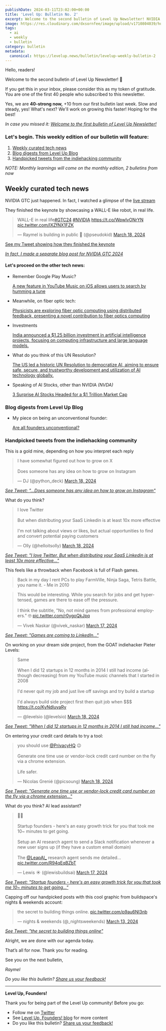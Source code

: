 ```yaml
---
publishDate: 2024-03-11T23:02:00+00:00
title: 'Level Up: Bulletin No. 2'
excerpt: Welcome to the second bulletin of Level Up Newsletter! NVIDIA GTC 2024 is here!
image: https://res.cloudinary.com/dxsornfee/image/upload/v1710804039/huge_1_yy3mq1.png
tags:
  - ai
  - weekly
  - bulletin
category: bulletin
metadata:
  canonical: https://levelup.news/bulletin/levelup-weekly-bulletin-2
---
```


Hello, readers!

Welcome to the second bulletin of Level Up Newsletter! 👏

If you get this in your inbox, please consider this as my token of gratitude. You are one of the first 40 people who subscribed to this newsletter.

Yes, we are **40-strong now,** +10 from our first bulletin last week. Slow and steady, yes! What's next? We'll work on growing this faster! Hoping for the best!

_In case you missed it: [Welcome to the first bulletin of Level Up Newsletter!](https://levelup.news/bulletin/welcome-to-the-first-bulletin/)_

### Let's begin. This weekly edition of our bulletin will feature:

1. [Weekly curated tech news](#weekly-curated-tech-news)
2. [Blog digests from Level Up Blog](#blog-digests-from-level-up-blog)
3. [Handpicked tweets from the indiehacking community](#handpicked-tweets-from-the-indiehacking-community)

_NOTE: Monthly learnings will come on the monthly edition, 2 bulletins from now_

## **Weekly curated tech news**

NVIDIA GTC just happened. In fact, I watched a glimpse of the [live stream](https://www.youtube.com/watch?v=Y2F8yisiS6E)

They finished the keynote by showcasing a WALL-E like robot, in real life.

<blockquote class="twitter-tweet"><p lang="en" dir="ltr">WALL-E in real life<a href="https://twitter.com/hashtag/GTC24?src=hash&amp;ref_src=twsrc%5Etfw">#GTC24</a> <a href="https://twitter.com/hashtag/NVIDIA?src=hash&amp;ref_src=twsrc%5Etfw">#NVIDIA</a> <a href="https://t.co/WpwlvONrYN">https://t.co/WpwlvONrYN</a> <a href="https://t.co/lXZfNX1FZK">pic.twitter.com/lXZfNX1FZK</a></p>&mdash; Raymel is building in public 🚀 (@pseudokid) <a href="https://twitter.com/pseudokid/status/1769846136486150580?ref_src=twsrc%5Etfw">March 18, 2024</a></blockquote> <script async src="https://platform.twitter.com/widgets.js" charset="utf-8"></script>

[See my Tweet showing how they finished the keynote](https://twitter.com/pseudokid/status/1769846136486150580)

<!-- [More on NVIDIA GTC](https://nvidianews.nvidia.com/online-press-kit/gtc-2024-news)

[More NVIDIA GTC](https://www.nvidia.com/gtc/) -->

_[In fact, I made a separate blog post for NVIDIA GTC 2024](/blog/nvidia-gtc-2024-highlights)_

#### Let's proceed on the other tech news:

- Remember Google Play Music?

  [A new feature in YouTube Music on iOS allows users to search by humming a tune
  ](https://www.androidpolice.com/youtube-music-identify-songs-by-humming-ios/)

- Meanwhile, on fiber optic tech:

  [Physicists are exploring fiber optic computing using distributed feedback, presenting a novel contribution to fiber optics computing](https://www.nature.com/articles/s42005-024-01549-1)

- Investments

  [India announced a $1.25 billion investment in artificial intelligence projects, focusing on computing infrastructure and large language models.](https://w.media/india-announces-us-1-25-billion-investment-into-ai/#:~:text=India's%20Ministry%20of%20Electronics%20and,by%20Prime%20Minister%20Narendra%20Modi)

- What do you think of this UN Resolution?

  [The US led a historic UN Resolution to democratize AI, aiming to ensure safe, secure, and trustworthy development and utilization of AI technology globally.](https://abcnews.go.com/Technology/wireStory/us-spearheads-resolution-artificial-intelligence-aimed-ensuring-world-108058711)

- Speaking of AI Stocks, other than NVIDIA _(NVDA)_

  [3 Surprise AI Stocks Headed for a $1 Trillion Market Cap](https://finance.yahoo.com/news/3-surprise-ai-stocks-headed-111500644.html)

### Blog digests from Level Up Blog

- My piece on being an unconventional founder:

  [Are all founders unconventional?](/blog/are-all-founders-unconventional)

### Handpicked tweets from the indiehacking community

This is a gold mine, depending on how you interpret each reply

<blockquote class="twitter-tweet"><p lang="en" dir="ltr">I have somewhat figured out how to grow on X<br><br>Does someone has any idea on how to grow on Instagram</p>&mdash; DJ (@python_deck) <a href="https://twitter.com/python_deck/status/1769550979127538007?ref_src=twsrc%5Etfw">March 18, 2024</a></blockquote> <script async src="https://platform.twitter.com/widgets.js" charset="utf-8"></script>

_[See Tweet: "...Does someone has any idea on how to grow on Instagram"](https://twitter.com/python_deck/status/1769550979127538007)_

What do you think?

<blockquote class="twitter-tweet" data-theme="light"><p lang="en" dir="ltr">I love Twitter<br><br>But when distributing your SaaS Linkedin is at least 10x more effective<br><br>I&#39;m not talking about views or likes, but actual opportunities to find and convert potential paying customers</p>&mdash; Olly (@helloitsolly) <a href="https://twitter.com/helloitsolly/status/1769719648323248146?ref_src=twsrc%5Etfw">March 18, 2024</a></blockquote> <script async src="https://platform.twitter.com/widgets.js" charset="utf-8"></script>

_[See Tweet: "I love Twitter. But when distributing your SaaS Linkedin is at least 10x more effective..."](https://twitter.com/helloitsolly/status/1769719648323248146)_

This feels like a throwback when Facebook is full of Flash games.

> Back in my day I rent PCs to play FarmVille, Ninja Saga, Tetris Battle, you name it. - Me in 2010

<blockquote class="twitter-tweet"><p lang="en" dir="ltr">This would be interesting. While you search for jobs and get hyper-tensed, games are there to ease off the pressure.<br><br>I think the subtitle, &quot;No, not mind games from professional employers.&quot; 🤓 <a href="https://t.co/r0ygoQkJpq">pic.twitter.com/r0ygoQkJpq</a></p>&mdash; Vivek Naskar (@vivek_naskar) <a href="https://twitter.com/vivek_naskar/status/1769241882717200706?ref_src=twsrc%5Etfw">March 17, 2024</a></blockquote> <script async src="https://platform.twitter.com/widgets.js" charset="utf-8"></script>

_[See Tweet: "Games are coming to LinkedIn..."](https://twitter.com/vivek_naskar/status/1769241882717200706)_

On working on your dream side project, from the GOAT indiehacker Pieter Levels:

<blockquote class="twitter-tweet"><p lang="en" dir="ltr">Same<br><br>When I did 12 startups in 12 months in 2014 I still had income (although decreasing) from my YouTube music channels that I started in 2008<br><br>I&#39;d never quit my job and just live off savings and try build a startup<br><br>I&#39;d always build side project first then quit job when $$$ <a href="https://t.co/KyNdIuyaRy">https://t.co/KyNdIuyaRy</a></p>&mdash; @levelsio (@levelsio) <a href="https://twitter.com/levelsio/status/1769581212731940985?ref_src=twsrc%5Etfw">March 18, 2024</a></blockquote> <script async src="https://platform.twitter.com/widgets.js" charset="utf-8"></script>

_[See Tweet: "When I did 12 startups in 12 months in 2014 I still had income..."](https://twitter.com/levelsio/status/1769581212731940985)_

On entering your credit card details to try a tool:

<blockquote class="twitter-tweet"><p lang="en" dir="ltr">you should use <a href="https://twitter.com/PrivacyHQ?ref_src=twsrc%5Etfw">@PrivacyHQ</a> 😉<br><br>Generate one time use or vendor-lock credit card number on the fly via a chrome extension.<br><br>Life safer.</p>&mdash; Nicolas Grenié (@picsoung) <a href="https://twitter.com/picsoung/status/1769708108161368405?ref_src=twsrc%5Etfw">March 18, 2024</a></blockquote> <script async src="https://platform.twitter.com/widgets.js" charset="utf-8"></script>

_[See Tweet: "Generate one time use or vendor-lock credit card number on the fly via a chrome extension..."](https://twitter.com/picsoung/status/1769708108161368405)_

What do you think? AI lead assistant?

<blockquote class="twitter-tweet" data-media-max-width="560"><p lang="en" dir="ltr">🤯🤯<br><br>Startup founders - here&#39;s an easy growth trick for you that took me 10~ minutes to get going.<br><br>Setup an AI research agent to send a Slack notification whenever a new user signs up (if they have a custom email domain)<br><br>The <a href="https://twitter.com/LeapAI_?ref_src=twsrc%5Etfw">@LeapAI_</a> research agent sends me detailed… <a href="https://t.co/R94qEqBZbT">pic.twitter.com/R94qEqBZbT</a></p>&mdash; Lewis ☀️ (@lewisbuildsai) <a href="https://twitter.com/lewisbuildsai/status/1769438037409235332?ref_src=twsrc%5Etfw">March 17, 2024</a></blockquote> <script async src="https://platform.twitter.com/widgets.js" charset="utf-8"></script>

_[See Tweet: "Startup founders - here's an easy growth trick for you that took me 10~ minutes to get going..."](https://twitter.com/lewisbuildsai/status/1769438037409235332)_

Capping off our handpicked posts with this cool graphic from buildspace's nights & weekends account:

<blockquote class="twitter-tweet"><p lang="en" dir="ltr">the secret to building things online. <a href="https://t.co/p9au6NI3nb">pic.twitter.com/p9au6NI3nb</a></p>&mdash; nights &amp; weekends (@_nightsweekends) <a href="https://twitter.com/_nightsweekends/status/1767967610426241223?ref_src=twsrc%5Etfw">March 13, 2024</a></blockquote> <script async src="https://platform.twitter.com/widgets.js" charset="utf-8"></script>

_[See Tweet: "the secret to building things online"](https://twitter.com/_nightsweekends/status/1767967610426241223)_

Alright, we are done with our agenda today.

That’s all for now. Thank you for reading.

See you on the next bulletin,

_Raymel_

_Do you like this bulletin? [Share us your feedback!](https://tally.so/r/mBXXQA)_

---

**Level Up, Founders!**

Thank you for being part of the Level Up community! Before you go:

- Follow me on [Twitter](https://twitter.com/pseudokid)
- See [Level Up, Founders! blog](https://levelup.news) for more content
- Do you like this bulletin? [Share us your feedback!](https://tally.so/r/mBXXQA)
